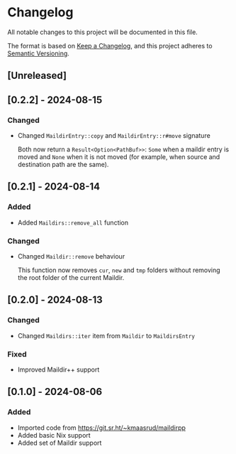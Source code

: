# Changelog

All notable changes to this project will be documented in this file.

The format is based on [Keep a Changelog](https://keepachangelog.com/en/1.0.0/),
and this project adheres to [Semantic Versioning](https://semver.org/spec/v2.0.0.html).

## [Unreleased]

## [0.2.2] - 2024-08-15

### Changed

- Changed `MaildirEntry::copy` and `MaildirEntry::r#move` signature

  Both now return a `Result<Option<PathBuf>>`: `Some` when a maildir entry is moved and `None` when it is not moved (for example, when source and destination path are the same).

## [0.2.1] - 2024-08-14

### Added

- Added `Maildirs::remove_all` function

### Changed

- Changed `Maildir::remove` behaviour

  This function now removes `cur`, `new` and `tmp` folders without removing the root folder of the current Maildir.

## [0.2.0] - 2024-08-13

### Changed

- Changed `Maildirs::iter` item from `Maildir` to `MaildirsEntry`

### Fixed

- Improved Maildir++ support

## [0.1.0] - 2024-08-06

### Added

- Imported code from <https://git.sr.ht/~kmaasrud/maildirpp>
- Added basic Nix support
- Added set of Maildir support
